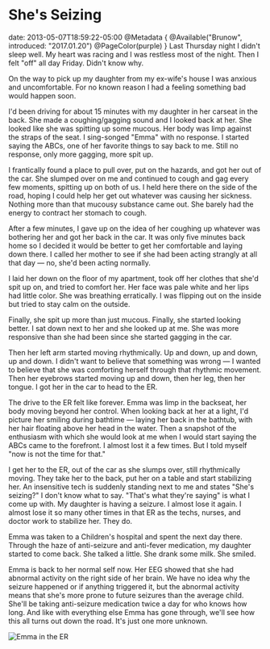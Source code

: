 # She's Seizing
date: 2013-05-07T18:59:22-05:00
@Metadata {
  @Available("Brunow", introduced: "2017.01.20")
  @PageColor(purple)
}
Last Thursday night I didn't sleep well. My heart was racing and I was restless most of the night. Then I felt "off" all day Friday. Didn't know why.

On the way to pick up my daughter from my ex-wife's house I was anxious and uncomfortable. For no known reason I had a feeling something bad would happen soon.

I'd been driving for about 15 minutes with my daughter in her carseat in the back. She made a coughing/gagging sound and I looked back at her. She looked like she was spitting up some mucous. Her body was limp against the straps of the seat. I sing-songed "Emma" with no response. I started saying the ABCs, one of her favorite things to say back to me. Still no response, only more gagging, more spit up.

I frantically found a place to pull over, put on the hazards, and got her out of the car. She slumped over on me and continued to cough and gag every few moments, spitting up on both of us. I held here there on the side of the road, hoping I could help her get out whatever was causing her sickness. Nothing more than that mucousy substance came out. She barely had the energy to contract her stomach to cough.

After a few minutes, I gave up on the idea of her coughing up whatever was bothering her and got her back in the car. It was only five minutes back home so I decided it would be better to get her comfortable and laying down there. I called her mother to see if she had been acting strangly at all that day &mdash; no, she'd been acting normally.

I laid her down on the floor of my apartment, took off her clothes that she'd spit up on, and tried to comfort her. Her face was pale white and her lips had little color. She was breathing erratically. I was flipping out on the inside but tried to stay calm on the outside.

Finally, she spit up more than just mucous. Finally, she started looking better. I sat down next to her and she looked up at me. She was more responsive than she had been since she started gagging in the car.

Then her left arm started moving rhythmically. Up and down, up and down, up and down. I didn't want to believe that something was wrong &mdash; I wanted to believe that she was comforting herself through that rhythmic movement. Then her eyebrows started moving up and down, then her leg, then her tongue. I got her in the car to head to the ER.

The drive to the ER felt like forever. Emma was limp in the backseat, her body moving beyond her control. When looking back at her at a light, I'd picture her smiling during bathtime &mdash; laying her back in the bathtub, with her hair floating above her head in the water. Then a snapshot of the enthusiasm with which she would look at me when I would start saying the ABCs came to the forefront. I almost lost it a few times. But I told myself "now is not the time for that."

I get her to the ER, out of the car as she slumps over, still rhythmically moving. They take her to the back, put her on a table and start stabilizing her. An insensitive tech is suddenly standing next to me and states "She's seizing?" I don't know what to say. "That's what they're saying" is what I come up with. My daughter is having a seizure. I almost lose it again. I almost lose it so many other times in that ER as the techs, nurses, and doctor work to stabilize her. They do.

Emma was taken to a Children's hospital and spent the next day there. Through the haze of anti-seizure and anti-fever medication, my daughter started to come back. She talked a little. She drank some milk. She smiled.

Emma is back to her normal self now. Her EEG showed that she had abnormal activity on the right side of her brain. We have no idea why the seizure happened or if anything triggered it, but the abnormal activity means that she's more prone to future seizures than the average child. She'll be taking anti-seizure medication twice a day for who knows how long. And like with everything else Emma has gone through, we'll see how this all turns out down the road. It's just one more unknown.

<img src='/media/2013/05/Emma_in_the_ER.jpg' alt='Emma in the ER' />
